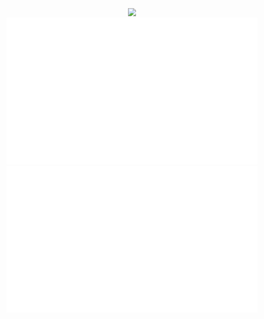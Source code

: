 <!-- header S -->
<div align="center">
  <img src="https://capsule-render.vercel.app/api?type=waving&color=gradient&height=280&section=header&text=WinningBean&fontSize=90&animation=fadeIn&fontAlignY=35&desc=SeungBeen%20Wee"/>
</div>
<!-- header E -->

<!-- main S -->
<div align="center">
  <img src="https://raw.githubusercontent.com/Winning-Bean/github-stats-transparent/output/generated/overview.svg" />
  <img src="https://raw.githubusercontent.com/Winning-Bean/github-stats-transparent/output/generated/languages.svg" />
  <!--
  <a href="https://wakatime.com/@WinningBean"><img src="https://github-readme-stats.vercel.app/api/wakatime?username=WinningBean&layout=compact&langs_count=8&theme=buefy"></a>
  <a href="https://solved.ac/wsb0722"><img src="http://mazassumnida.wtf/api/v2/generate_badge?boj=wsb0722"></a>
  -->
</div>
<!-- main E -->
